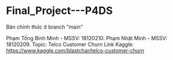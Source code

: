 # Final_Project---P4DS
Bản chính thức ở branch "main" 

Phạm Tống Bình Minh - MSSV: 18120210.
Phạm Nhật Minh - MSSV: 18120209.
Topic: Telco Customer Churn
Link Kaggle: https://www.kaggle.com/blastchar/telco-customer-churn
